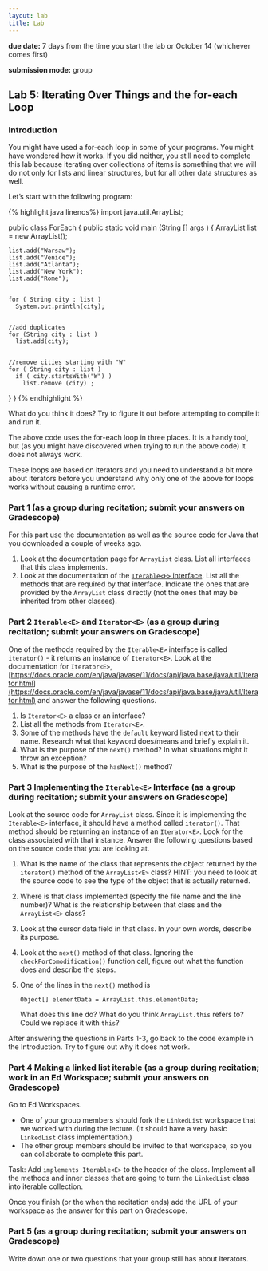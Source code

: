 ```yaml
---
layout: lab
title: Lab
---
```


<div class="lab-right" markdown="1">

__due date:__ 7 days from the time you start the lab or
October 14
(whichever comes first)

__submission mode:__ group

</div>

<main markdown="1" class="lab">

## Lab 5: Iterating Over Things and the for-each Loop

### Introduction

You might have used a for-each loop in some of your programs.
You might have wondered how it works. If you did neither, you still need to
complete this lab because iterating over collections of items is something that
we will do not only for lists and linear structures,
but for all other data structures as well.

Let’s start with the following program:


{% highlight java linenos%}
import java.util.ArrayList;

public class ForEach {
  public static void main (String [] args ) {
    ArrayList<String> list = new ArrayList<String>();


    list.add("Warsaw");
    list.add("Venice");
    list.add("Atlanta");
    list.add("New York");
    list.add("Rome");


    for ( String city : list )
      System.out.println(city);


    //add duplicates
    for (String city : list )
      list.add(city);


    //remove cities starting with "W"
    for ( String city : list )
      if ( city.startsWith("W") )
        list.remove (city) ;
  }
}
{% endhighlight %}


What do you think it does? Try to figure it out before attempting to compile it and run it.

The above code uses the for-each loop in three places. It is a handy tool,
but (as you might have discovered when trying to run the above code) it does not
always work.

These loops are based on iterators and you need to understand a bit more about
iterators before you understand why only one of the above for loops works without
causing a runtime error.


### Part 1  (as a group during recitation; submit your answers on Gradescope)

For this part use the documentation as well as the source code for Java
 that you downloaded a couple of weeks ago.


1. Look at the documentation page for `ArrayList` class. List all interfaces that
this class implements.
2. Look at the documentation of the
[`Iterable<E>` interface](https://docs.oracle.com/en/java/javase/11/docs/api/java.base/java/lang/Iterable.html).
List all the methods that are required by that interface. Indicate the ones
that are provided by the `ArrayList` class directly (not the ones that may be
inherited from other classes).



### Part 2  `Iterable<E>` and `Iterator<E>`  (as a group during recitation; submit your answers on Gradescope)

One of the methods required by the `Iterable<E>` interface is called
`iterator()` - it returns an instance of  `Iterator<E>`. Look at the documentation
for `Iterator<E>`, [https://docs.oracle.com/en/java/javase/11/docs/api/java.base/java/util/Iterator.html](https://docs.oracle.com/en/java/javase/11/docs/api/java.base/java/util/Iterator.html)  and answer the following questions.

1. Is `Iterator<E>` a class or an interface?
2. List all the methods from `Iterator<E>`.
3. Some of the methods have the `default` keyword listed next to their name.
Research what that keyword does/means and briefly explain it.
4. What is the purpose of the `next()` method? In what situations might it
throw an exception?
5. What is the purpose of the `hasNext()` method?


### Part 3   Implementing the `Iterable<E>` Interface  (as a group during recitation; submit your answers on Gradescope)

Look at the source code for `ArrayList` class. Since it is implementing the
`Iterable<E>` interface, it should have a method called `iterator()`.
That method should be returning an instance of an `Iterator<E>`. Look for the
class associated with that instance.  Answer the following questions based on
the source code that you are looking at.


1. What is the name of the class that represents the object returned by the
`iterator()` method of the `ArrayList<E>` class? HINT: you need to look at the
source code to see the type of the object that is actually returned.
2. Where is that class implemented (specify the file name and the line number)?
What is the relationship between that class and the `ArrayList<E>` class?
3. Look at the cursor data field in that class. In your own words, describe its purpose.
4. Look at the `next()` method of that class. Ignoring the `checkForComodification()`
function call, figure out what the function does and describe the steps.
5. One of the lines in the `next()` method is

    ```
    Object[] elementData = ArrayList.this.elementData;
    ```
    What does this line do? What do you think `ArrayList.this` refers to? Could
    we replace it with `this`?


After answering the questions in Parts 1-3, go back to the code example in the Introduction.
Try to figure out why it does not work.


### Part 4   Making a linked list iterable  (as a group during recitation; work in an Ed Workspace; submit your answers on Gradescope)

Go to Ed Workspaces.
- One of your group members should fork the `LinkedList` workspace that we worked with during the lecture.
(It should have a very basic `LinkedList` class implementation.)
- The other group members should be invited to that workspace, so you can collaborate to complete this part.


Task: Add `implements Iterable<E>` to the header of the class. Implement all the methods
and inner classes that are going to turn the `LinkedList` class into iterable collection.

Once you finish (or the when the recitation ends) add the URL of your workspace as the answer
for this part on Gradescope.


### Part 5  (as a group during recitation; submit your answers on Gradescope)

Write down one or two questions that your group still has about iterators.


</main>
